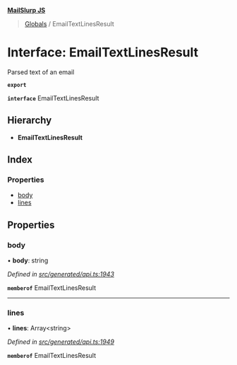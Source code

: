 **[MailSlurp JS](../README.md)**

> [Globals](../README.md) / EmailTextLinesResult

# Interface: EmailTextLinesResult

Parsed text of an email

**`export`** 

**`interface`** EmailTextLinesResult

## Hierarchy

* **EmailTextLinesResult**

## Index

### Properties

* [body](emailtextlinesresult.md#body)
* [lines](emailtextlinesresult.md#lines)

## Properties

### body

•  **body**: string

*Defined in [src/generated/api.ts:1943](https://github.com/mailslurp/mailslurp-client/blob/e4d4355/src/generated/api.ts#L1943)*

**`memberof`** EmailTextLinesResult

___

### lines

•  **lines**: Array\<string>

*Defined in [src/generated/api.ts:1949](https://github.com/mailslurp/mailslurp-client/blob/e4d4355/src/generated/api.ts#L1949)*

**`memberof`** EmailTextLinesResult
